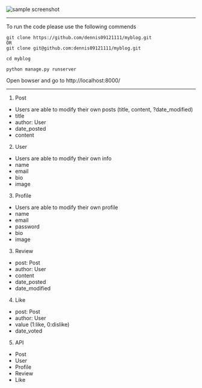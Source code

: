 ![sample screenshot](https://i.imgur.com/ar8FWKZ.png)

---

To run the code please use the following commends
```
git clone https://github.com/dennis09121111/myblog.git
OR
git clone git@github.com:dennis09121111/myblog.git

cd myblog

python manage.py runserver
```
Open bowser and go to http://localhost:8000/


---


1. Post
- Users are able to modify their own posts (title, content, ?date_modified)
- title
- author: User
- date_posted
- content

2. User
- Users are able to modify their own info
- name
- email
- bio
- image

3. Profile
- Users are able to modify their own profile
- name
- email
- password
- bio
- image

3. Review
- post: Post
- author: User
- content
- date_posted
- date_modified

4. Like
- post: Post
- author: User
- value (1:like, 0:dislike)
- date_voted

5. API
- Post
- User
- Profile
- Review
- Like
